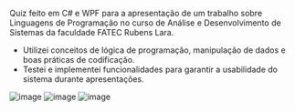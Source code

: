 Quiz feito em C# e WPF para a apresentação de um trabalho sobre Linguagens de Programação no curso de Análise e Desenvolvimento de Sistemas da faculdade FATEC Rubens Lara.

- Utilizei conceitos de lógica de programação, manipulação de dados e boas práticas de codificação.
- Testei e implementei funcionalidades para garantir a usabilidade do sistema durante apresentações.

![image](https://github.com/user-attachments/assets/9fe99cf2-5488-4e95-85a1-0818bc739427)
![image](https://github.com/user-attachments/assets/ecb71ca6-bc1d-4369-aafe-10811f1628ac)
![image](https://github.com/user-attachments/assets/59959936-d9ed-4ac5-9195-15c49b079e24)
